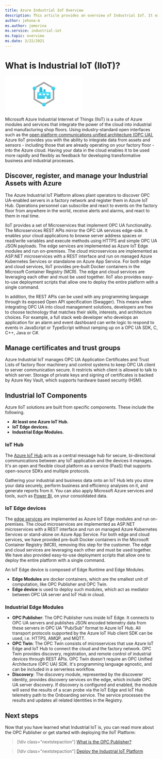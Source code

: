 ```yaml
---
title: Azure Industrial IoT Overview
description: This article provides an overview of Industrial IoT. It explains the shop floor connectivity and security components in IIoT.
author: jehona-m
ms.author: jemorina
ms.service: industrial-iot
ms.topic: overview
ms.date: 3/22/2021
---
```


# What is Industrial IoT (IIoT)?

![Industrial Iot](media/overview-what-is-Industrial-IoT/icon-255-px.png)

Microsoft Azure Industrial Internet of Things (IIoT) is a suite of Azure modules and services that integrate the power of the cloud into industrial and manufacturing shop floors. Using industry-standard open interfaces such as the [open platform communications unified architecture (OPC UA)](https://opcfoundation.org/about/opc-technologies/opc-ua/), Azure IIoT provides you with the ability to integrate data from assets and sensors - including those that are already operating on your factory floor - into the Azure cloud. Having your data in the cloud enables it to be used more rapidly and flexibly as feedback for developing transformative business and industrial processes.

## Discover, register, and manage your Industrial Assets with Azure

The Azure Industrial IoT Platform allows plant operators to discover OPC UA-enabled servers in a factory network and register them in Azure IoT Hub. Operations personnel can subscribe and react to events on the factory floor from anywhere in the world, receive alerts and alarms, and react to them in real time.

IIoT provides a set of Microservices that implement OPC UA functionality. The Microservices REST APIs mirror the OPC UA services edge-side. It enables your cloud applications to browse server address spaces or read/write variables and execute methods using HTTPS and simple OPC UA JSON payloads. The edge services are implemented as Azure IoT Edge modules and run on-premises. The cloud microservices are implemented as ASP.NET microservices with a REST interface and run on managed Azure Kubernetes Services or standalone on Azure App Service. For both edge and cloud services, IIoT provides pre-built Docker containers in the Microsoft Container Registry (MCR). The edge and cloud services are leveraging each other and must be used together. IIoT also provides easy-to-use deployment scripts that allow one to deploy the entire platform with a single command.

In addition, the REST APIs can be used with any programming language through its exposed Open API specification (Swagger). This means when integrating OPC UA into cloud management solutions, developers are free to choose technology that matches their skills, interests, and architecture choices. For example, a full stack web developer who develops an application for an alarm and event dashboard can write logic to respond to events in JavaScript or TypeScript without ramping up on a OPC UA SDK, C, C++, Java or C#.

## Manage certificates and trust groups

Azure Industrial IoT manages OPC UA Application Certificates and Trust Lists of factory floor machinery and control systems to keep OPC UA client to server communication secure. It restricts which client is allowed to talk to which server. Storage of private keys and signing of certificates is backed by Azure Key Vault, which supports hardware based security (HSM).

## Industrial IoT Components

Azure IIoT solutions are built from specific components. These include the following.

- **At least one Azure IoT Hub.**
- **IoT Edge devices.**
- **Industrial Edge Modules.**

### IoT Hub
The [Azure IoT Hub](https://azure.microsoft.com/services/iot-hub/) acts as a central message hub for secure, bi-directional communications between any IoT application and the devices it manages. It's an open and flexible cloud platform as a service (PaaS) that supports open-source SDKs and multiple protocols. 

Gathering your industrial and business data onto an IoT Hub lets you store your data securely, perform business and efficiency analyses on it, and generate reports from it. You can also apply Microsoft Azure services and tools, such as [Power BI](https://powerbi.microsoft.com), on your consolidated data.

### IoT Edge devices
The [edge services](https://azure.microsoft.com/services/iot-edge/) are implemented as Azure IoT Edge modules and run on-premises. The cloud microservices are implemented as ASP.NET microservices with a REST interface and run on managed Azure Kubernetes Services or stand-alone on Azure App Service. For both edge and cloud services, we have provided pre-built Docker containers in the Microsoft Container Registry (MCR), removing this step for the customer. The edge and cloud services are leveraging each other and must be used together. We have also provided easy-to-use deployment scripts that allow one to deploy the entire platform with a single command.

An IoT Edge device is composed of Edge Runtime and Edge Modules.
- **Edge Modules** are docker containers, which are the smallest unit of computation, like OPC Publisher and OPC Twin. 
- **Edge device** is used to deploy such modules, which act as mediator between OPC UA server and IoT Hub in cloud.

### Industrial Edge Modules
- **OPC Publisher**: The OPC Publisher runs inside IoT Edge. It connects to OPC UA servers and publishes JSON encoded telemetry data from these servers in OPC UA "Pub/Sub" format to Azure IoT Hub. All transport protocols supported by the Azure IoT Hub client SDK can be used, i.e. HTTPS, AMQP, and MQTT.
- **OPC Twin**: The OPC Twin consists of microservices that use Azure IoT Edge and IoT Hub to connect the cloud and the factory network. OPC Twin provides discovery, registration, and remote control of industrial devices through REST APIs. OPC Twin doesn't require an OPC Unified Architecture (OPC UA) SDK. It's programming language agnostic, and can be included in a serverless workflow.
- **Discovery**: The discovery module, represented by the discoverer identity, provides discovery services on the edge, which include OPC UA server discovery. If discovery is configured and enabled, the module will send the results of a scan probe via the IoT Edge and IoT Hub telemetry path to the Onboarding service. The service processes the results and updates all related Identities in the Registry.

## Next steps
Now that you have learned what Industrial IoT is, you can read more about the OPC Publisher or get started with deploying the IIoT Platform:

> [!div class="nextstepaction"]
> [What is the OPC Publisher?](overview-what-is-opc-publisher.md)

> [!div class="nextstepaction"]
> [Deploy the Industrial IoT Platform](tutorial-deploy-industrial-iot-platform.md)